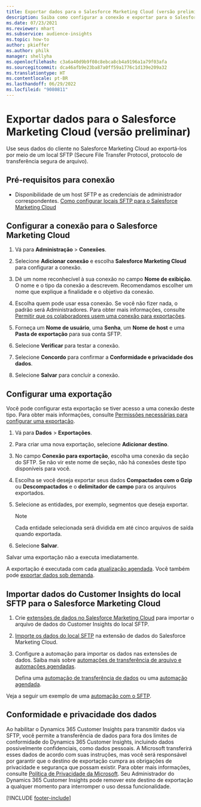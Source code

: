 ```yaml
---
title: Exportar dados para o Salesforce Marketing Cloud (versão preliminar)
description: Saiba como configurar a conexão e exportar para o Salesforce Marketing Cloud.
ms.date: 07/23/2021
ms.reviewer: mhart
ms.subservice: audience-insights
ms.topic: how-to
author: pkieffer
ms.author: philk
manager: shellyha
ms.openlocfilehash: c3a6a40d9b9f08c8ebca8cb4a9196a1a79f03afa
ms.sourcegitcommit: dca46afb9e23ba87a0ff59a1776c1d139e209a32
ms.translationtype: HT
ms.contentlocale: pt-BR
ms.lasthandoff: 06/29/2022
ms.locfileid: "9080811"
---
```

# <a name="export-data-to-salesforce-marketing-cloud-preview"></a>Exportar dados para o Salesforce Marketing Cloud (versão preliminar)

Use seus dados do cliente no Salesforce Marketing Cloud ao exportá-los por meio de um local SFTP (Secure File Transfer Protocol, protocolo de transferência segura de arquivo).

## <a name="prerequisites-for-connection"></a>Pré-requisitos para conexão

- Disponibilidade de um host SFTP e as credenciais de administrador correspondentes. [Como configurar locais SFTP para o Salesforce Marketing Cloud](https://help.salesforce.com/articleView?id=sf.mc_es_configure_enhanced_ftp.htm&type=5) 

## <a name="set-up-the-connection-to-salesforce-marketing-cloud"></a>Configurar a conexão para o Salesforce Marketing Cloud

1. Vá para **Administração** > **Conexões**.

1. Selecione **Adicionar conexão** e escolha **Salesforce Marketing Cloud** para configurar a conexão.

1. Dê um nome reconhecível à sua conexão no campo **Nome de exibição**. O nome e o tipo da conexão a descrevem. Recomendamos escolher um nome que explique a finalidade e o objetivo da conexão.

1. Escolha quem pode usar essa conexão. Se você não fizer nada, o padrão será Administradores. Para obter mais informações, consulte [Permitir que os colaboradores usem uma conexão para exportações](connections.md#allow-contributors-to-use-a-connection-for-exports).

1. Forneça um **Nome de usuário**, uma **Senha**, um **Nome de host** e uma **Pasta de exportação** para sua conta SFTP.

1. Selecione **Verificar** para testar a conexão.

1. Selecione **Concordo** para confirmar a **Conformidade e privacidade dos dados**.

1. Selecione **Salvar** para concluir a conexão.

## <a name="configure-an-export"></a>Configurar uma exportação

Você pode configurar esta exportação se tiver acesso a uma conexão deste tipo. Para obter mais informações, consulte [Permissões necessárias para configurar uma exportação](export-destinations.md#set-up-a-new-export).

1. Vá para **Dados** > **Exportações**.

1. Para criar uma nova exportação, selecione **Adicionar destino**.

1. No campo **Conexão para exportação**, escolha uma conexão da seção do SFTP. Se não vir este nome de seção, não há conexões deste tipo disponíveis para você.

1. Escolha se você deseja exportar seus dados **Compactados com o Gzip** ou **Descompactados** e o **delimitador de campo** para os arquivos exportados.

1. Selecione as entidades, por exemplo, segmentos que deseja exportar.

   > [!NOTE]
   > Cada entidade selecionada será dividida em até cinco arquivos de saída quando exportada. 

1. Selecione **Salvar**.

Salvar uma exportação não a executa imediatamente.

A exportação é executada com cada [atualização agendada](system.md#schedule-tab). Você também pode [exportar dados sob demanda](export-destinations.md#run-exports-on-demand). 

## <a name="import-customer-insights-data-from-sftp-location-to-salesforce-marketing-cloud"></a>Importar dados do Customer Insights do local SFTP para o Salesforce Marketing Cloud

1. Crie [extensões de dados no Salesforce Marketing Cloud](https://help.salesforce.com/articleView?id=sf.mc_es_create_data_extension.htm&type=5) para importar o arquivo de dados do Customer Insights do local SFTP.

2. [Importe os dados do local SFTP](https://help.salesforce.com/articleView?id=sf.mc_es_import_data_extension_classic.htm&type=5) na extensão de dados do Salesforce Marketing Cloud. 

3. Configure a automação para importar os dados nas extensões de dados. Saiba mais sobre [automações de transferência de arquivo e automações agendadas](https://help.salesforce.com/articleView?id=sf.mc_as_triggered_automations.htm&type=5).

   Defina uma [automação de transferência de dados](https://help.salesforce.com/articleView?id=sf.mc_as_define_a_triggered_automation.htm&type=5) ou uma [automação agendada](https://help.salesforce.com/articleView?id=sf.mc_as_define_a_scheduled_automation.htm&type=5). 

Veja a seguir um exemplo de uma [automação com o SFTP](https://help.salesforce.com/articleView?id=sf.mc_as_ftp_and_triggered_automation_scenario.htm&type=5).

## <a name="data-privacy-and-compliance"></a>Conformidade e privacidade dos dados

Ao habilitar o Dynamics 365 Customer Insights para transmitir dados via SFTP, você permite a transferência de dados para fora dos limites de conformidade do Dynamics 365 Customer Insights, incluindo dados possivelmente confidenciais, como dados pessoais. A Microsoft transferirá esses dados de acordo com suas instruções, mas você será responsável por garantir que o destino de exportação cumpra as obrigações de privacidade e segurança que possam existir. Para obter mais informações, consulte [Política de Privacidade da Microsoft](https://go.microsoft.com/fwlink/?linkid=396732).
Seu Administrador do Dynamics 365 Customer Insights pode remover este destino de exportação a qualquer momento para interromper o uso dessa funcionalidade.

[!INCLUDE [footer-include](includes/footer-banner.md)]
